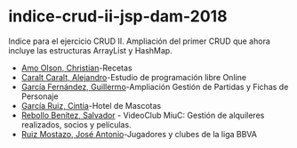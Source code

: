 # indice-crud-ii-jsp-dam-2018
Indice para el ejercicio CRUD II. Ampliación del primer CRUD que ahora incluye las estructuras ArrayList y HashMap.
* [Amo Olson, Christian](https://github.com/christianraulamo/crud-jsp.git)-Recetas
* [Caralt Caralt, Alejandro](https://github.com/AlejandroCaralt/CRUD-JSP-II)-Estudio de programación libre Online
* [García Fernández, Guillermo](https://github.com/GuillermoGarcia/dam-2018-crud-ampliado-jsp-personajes-rol)-Ampliación Gestión de Partidas y Fichas de Personaje
* [García Ruiz, Cintia](https://github.com/cyntigr/Ejercicio-CRUD.git)-Hotel de Mascotas
* [Rebollo Benítez, Salvador](https://github.com/SalvaRebollo/CRUD_II-con-JSP-y-MySQL/) - VideoClub MiuC: Gestión de alquileres realizados, socios y películas.
* [Ruiz Mostazo, José Antonio](https://github.com/joseantonioruizmostazo/JSP-CRUD-II)-Jugadores y clubes de la liga BBVA

